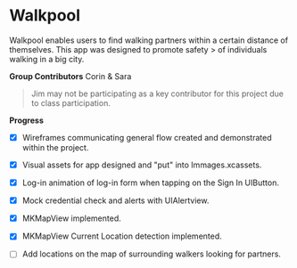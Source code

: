 # Walkpool

Walkpool enables users to find walking partners within a certain distance of themselves. This app was designed to promote safety > of individuals walking in a big city.

**Group Contributors** 
Corin & Sara
> Jim may not be participating as a key contributor for this project due to class participation.

**Progress**
* [x] Wireframes communicating general flow created and demonstrated within the project. 
* [x] Visual assets for app designed and "put" into Immages.xcassets.
* [x] Log-in animation of log-in form when tapping on the Sign In UIButton.
* [x] Mock credential check and alerts with UIAlertview.
* [x] MKMapView implemented. 
* [x] MKMapView Current Location detection implemented.
* [ ] Add locations on the map of surrounding walkers looking for partners.

